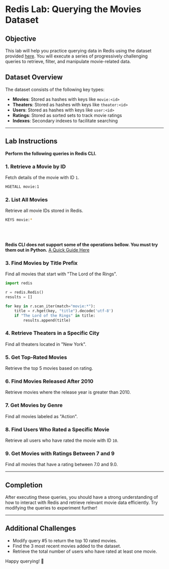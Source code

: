# **Redis Lab: Querying the Movies Dataset**

## **Objective**
This lab will help you practice querying data in Redis using the dataset provided [here](https://redis.io/learn/howtos/moviesdatabase/import#importing-the-movies-theaters-and-users). You will execute a series of progressively challenging queries to retrieve, filter, and manipulate movie-related data.

## **Dataset Overview**
The dataset consists of the following key types:
- **Movies**: Stored as hashes with keys like `movie:<id>`
- **Theaters**: Stored as hashes with keys like `theater:<id>`
- **Users**: Stored as hashes with keys like `user:<id>`
- **Ratings**: Stored as sorted sets to track movie ratings
- **Indexes**: Secondary indexes to facilitate searching

---

## **Lab Instructions**
**Perform the following queries in Redis CLI.**

### **1. Retrieve a Movie by ID**
Fetch details of the movie with ID `1`.
```sh
HGETALL movie:1
```

### **2. List All Movies**
Retrieve all movie IDs stored in Redis.
```sh
KEYS movie:*
```

<br>
<br>

**Redis CLI does not support some of the operations bellow. You must try them out in Python.**
[A Quick Guide Here](https://medium.com/@tubelwj/redis-simplified-a-concise-tutorial-on-redis-with-python-c449194ecf07) 

### **3. Find Movies by Title Prefix**
Find all movies that start with "The Lord of the Rings".

```python
import redis

r = redis.Redis()
results = []

for key in r.scan_iter(match="movie:*"):
    title = r.hget(key, "title").decode('utf-8')
    if "The Lord of the Rings" in title:
        results.append(title)
```

### **4. Retrieve Theaters in a Specific City**
Find all theaters located in "New York".

### **5. Get Top-Rated Movies**
Retrieve the top 5 movies based on rating.

### **6. Find Movies Released After 2010**
Retrieve movies where the release year is greater than 2010.

### **7. Get Movies by Genre**
Find all movies labeled as "Action".

### **8. Find Users Who Rated a Specific Movie**
Retrieve all users who have rated the movie with ID `10`.

### **9. Get Movies with Ratings Between 7 and 9**
Find all movies that have a rating between 7.0 and 9.0.

---

## **Completion**
After executing these queries, you should have a strong understanding of how to interact with Redis and retrieve relevant movie data efficiently. Try modifying the queries to experiment further!

---

## **Additional Challenges**
- Modify query #5 to return the top 10 rated movies.
- Find the 3 most recent movies added to the dataset.
- Retrieve the total number of users who have rated at least one movie.

Happy querying! 🚀